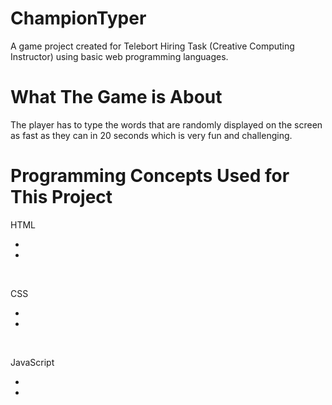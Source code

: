 # ChampionTyper
A game project created for Telebort Hiring Task (Creative Computing Instructor) using basic web programming languages.

# What The Game is About
The player has to type the words that are randomly displayed on the screen as fast as they can in 20 seconds which is very fun and challenging.

# Programming Concepts Used for This Project
HTML 
<br/>
<ul>
  <li></li>
  <li></li>
</ul> 
<br/>

CSS <br/>
<ul>
  <li></li>
  <li></li>
</ul> 
<br/>

JavaScript <br/>
<ul>
  <li></li>
  <li></li>
</ul> 
<br/>
